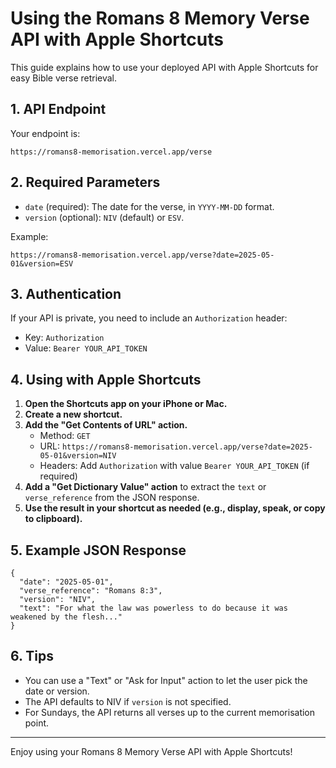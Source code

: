# Using the Romans 8 Memory Verse API with Apple Shortcuts

This guide explains how to use your deployed API with Apple Shortcuts for easy Bible verse retrieval.

## 1. API Endpoint

Your endpoint is:
```
https://romans8-memorisation.vercel.app/verse
```

## 2. Required Parameters
- `date` (required): The date for the verse, in `YYYY-MM-DD` format.
- `version` (optional): `NIV` (default) or `ESV`.

Example:
```
https://romans8-memorisation.vercel.app/verse?date=2025-05-01&version=ESV
```

## 3. Authentication
If your API is private, you need to include an `Authorization` header:
- Key: `Authorization`
- Value: `Bearer YOUR_API_TOKEN`

## 4. Using with Apple Shortcuts

1. **Open the Shortcuts app on your iPhone or Mac.**
2. **Create a new shortcut.**
3. **Add the "Get Contents of URL" action.**
   - Method: `GET`
   - URL: `https://romans8-memorisation.vercel.app/verse?date=2025-05-01&version=NIV`
   - Headers: Add `Authorization` with value `Bearer YOUR_API_TOKEN` (if required)
4. **Add a "Get Dictionary Value" action** to extract the `text` or `verse_reference` from the JSON response.
5. **Use the result in your shortcut as needed (e.g., display, speak, or copy to clipboard).**

## 5. Example JSON Response
```
{
  "date": "2025-05-01",
  "verse_reference": "Romans 8:3",
  "version": "NIV",
  "text": "For what the law was powerless to do because it was weakened by the flesh..."
}
```

## 6. Tips
- You can use a "Text" or "Ask for Input" action to let the user pick the date or version.
- The API defaults to NIV if `version` is not specified.
- For Sundays, the API returns all verses up to the current memorisation point.

---

Enjoy using your Romans 8 Memory Verse API with Apple Shortcuts! 